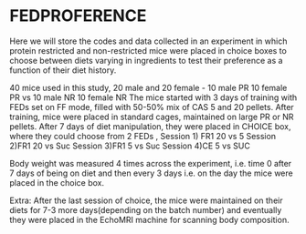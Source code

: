 # FEDPROFERENCE
Here we will store the codes and data collected in an experiment in which protein restricted and non-restricted mice were placed in choice boxes to choose between diets varying in ingredients to test their preference as a function of their diet history.

40 mice used in this study, 20 male and 20 female - 10 male PR 10 female PR vs 10 male NR 10 female NR
The mice started with 3 days of training with FEDs set on FF mode, filled with 50-50% mix of CAS 5 and 20 pellets.
After training, mice were placed in standard cages, maintained on large PR or NR pellets.
After 7 days of diet manipulation, they were placed in CHOICE box, where they could choose from 2 FEDs , Session 1) FR1 20 vs 5 Session 2)FR1 20 vs Suc Session 3)FR1 5 vs Suc Session 4)CE 5 vs SUC

Body weight was measured 4 times across the experiment, i.e. time 0 after 7 days of being on diet and then every 3 days i.e. on the day the mice were placed in the choice box.


Extra:
After the last session of choice, the mice were maintained on their diets for 7-3 more days(depending on the batch number) and eventually they were placed in the EchoMRI machine for scanning body composition.
